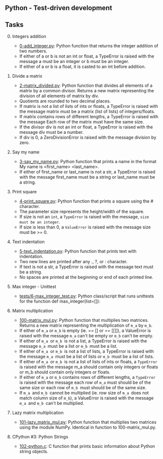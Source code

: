 ## Python - Test-driven development



## Tasks

0. Integers addition

	- [0-add_integer.py](https://github.com/Callistus25/alx-higher_level_programming/blob/master/0x07-python-test_driven_development/0-add_integer.py): Python function that returns the integer addition of two numbers.
	- If either of a or b is not an int or float, a TypeError is raised with the message a must be an integer or b must be an integer.
	- If either of a or b is a float, it is casted to an int before addition.

1. Divide a matrix

	- [2-matrix_divided.py](https://github.com/Callistus25/alx-higher_level_programming/blob/master/0x07-python-test_driven_development/2-matrix_divided.py): Python function that divides all elements of a matrix by a common divisor.
Returns a new matrix representing the division of all elements of matrix by div.
	- Quotients are rounded to two decimal places.
	- If matrix is not a list of lists of ints or floats, a TypeError is raised with the message matrix must be a matrix (list of lists) of integers/floats.
	- If matrix contains rows of different lengths, a TypeError is raised with the message Each row of the matrix must have the same size.
	- If the divisor div is not an int or float, a TypeError is raised with the message div must be a number.
	- If div is 0, a ZeroDivisionError is raised with the message division by zero.

2. Say my name

	- [3-say_my_name.py](https://github.com/Callistus25/alx-higher_level_programming/blob/master/0x07-python-test_driven_development/3-say_my_name.py): Python function that prints a name in the format My name is <first_name> <last_name>.
	- If either of first_name or last_name is not a str, a TypeError is raised with the message first_name must be a string or last_name must be a string.

3. Print square

	- [4-print_square.py](https://github.com/Callistus25/alx-higher_level_programming/blob/master/0x07-python-test_driven_development/4-print_square.py): Python function that prints a square using the # character.
	- The parameter size represents the height/width of the square.
	- If size is not an `int`, a `TypeError` is raised with the message, `size must be an integer`.
	- If size is less than 0, a `ValueError` is raised with the message size must be >= 0.

4. Text indentation

	- [5-text_indentation.py](https://github.com/Callistus25/alx-higher_level_programming/blob/master/0x07-python-test_driven_development/5-text_indentation.py): Python function that prints text with indentation.
	- Two new lines are printed after any ., ?, or : character.
	- If text is not a str, a TypeError is raised with the message text must be a string.
	- No spaces are printed at the beginning or end of each printed line.

5. Max integer - Unittest

	- [tests/6-max_integer_test.py](https://github.com/Callistus25/alx-higher_level_programming/blob/master/0x07-python-test_driven_development/tests/6-max_integer_test.py): Python class/script that runs unittests for the function def max_integer(list=[]):

6. Matrix multiplication

	- [100-matrix_mul.py](https://github.com/Callistus25/alx-higher_level_programming/blob/master/0x07-python-test_driven_development/100-matrix_mul.py): Python function that multiplies two matrices.
Returns a new matrix representing the multiplication of `m_a` by `m_b`.
	- If either of `m_a` or `m_b` is empty (ie. == [] or == [[]]), a ValueError is raised with the message `m_a` can't be empty or `m_b` can't be empty.
	- If either of `m_a `or `m_b `is not a list, a TypeError is raised with the message `m_a `must be a list or `m_b `must be a list.
	- If either of `m_a `or `m_b `is not a list of lists, a TypeError is raised with the message `m_a `must be a list of lists or `m_b `must be a list of lists.
	- If either of `m_a `or `m_b `is not a list of lists of ints or floats, a `TypeError `is raised with the message m_a should contain only integers or floats or m_b should contain only integers or floats.
	- If either of `m_a` or `m_b` contains rows of different lengths, a `TypeError` is raised with the message each row of `m_a` must should be of the same size or each row of `m_b `must should be of the same size.
	- If `m_a `and `m_b `cannot be multiplied (ie. row size of `m_a `does not match column size of `m_b`), a ValueError is raised with the message `m_a `and `m_b `can't be multiplied.

7. Lazy matrix multiplication

	- [101-lazy_matrix_mul.py](https://github.com/Callistus25/alx-higher_level_programming/blob/master/0x07-python-test_driven_development/101-lazy_matrix_mul.py): Python function that multiplies two matrices using the module NumPy.
Identical in function to 100-matrix_mul.py.

8. CPython #3: Python Strings

	- [102-python.c](https://github.com/Callistus25/alx-higher_level_programming/blob/master/0x07-python-test_driven_development/102-python.c): C function that prints basic information about Python string objects.
